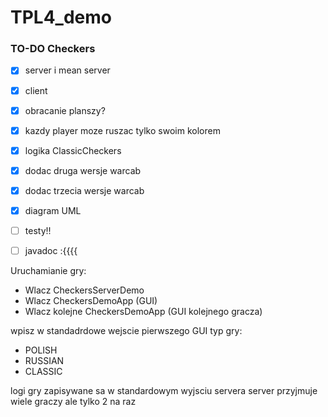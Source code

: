 # TPL4_demo
### TO-DO Checkers
- [x] server i mean server
- [x] client
- [x] obracanie planszy?
- [x] kazdy player moze ruszac tylko swoim kolorem
- [x] logika ClassicCheckers
- [x] dodac druga wersje warcab
- [x] dodac trzecia wersje warcab
- [x] diagram UML
- [ ] testy!!
- [ ] javadoc :{{{{


Uruchamianie gry:
 - Wlacz CheckersServerDemo
 - Wlacz CheckersDemoApp (GUI)
 - Wlacz kolejne CheckersDemoApp (GUI kolejnego gracza)


wpisz w standadrdowe wejscie pierwszego GUI typ gry:
 - POLISH
 - RUSSIAN
 - CLASSIC
 
 logi gry zapisywane sa w standardowym wyjsciu servera
 server przyjmuje wiele graczy ale tylko 2 na raz
